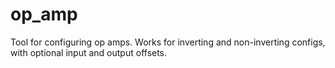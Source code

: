 # op_amp
Tool for configuring op amps.  Works for inverting and non-inverting configs, with optional input and output offsets.
